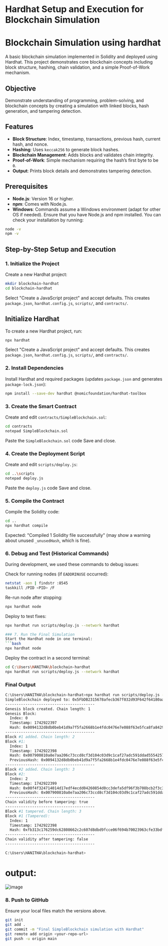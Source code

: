 # Hardhat Setup and Execution for Blockchain Simulation
#  Blockchain Simulation using hardhat
 
A basic blockchain simulation implemented in Solidity and deployed using Hardhat. This project demonstrates core blockchain concepts including block structure, hashing, chain validation, and a simple Proof-of-Work mechanism.

## Objective
Demonstrate understanding of programming, problem-solving, and blockchain concepts by creating a simulation with linked blocks, hash generation, and tampering detection.

## Features
- **Block Structure**: Index, timestamp, transactions, previous hash, current hash, and nonce.
- **Hashing**: Uses `keccak256` to generate block hashes.
- **Blockchain Management**: Adds blocks and validates chain integrity.
- **Proof-of-Work**: Simple mechanism requiring the hash’s first byte to be `0`.
- **Output**: Prints block details and demonstrates tampering detection.

## Prerequisites
- **Node.js**: Version 16 or higher.
- **npm**: Comes with Node.js.
- **Windows**: Commands assume a Windows environment (adapt for other OS if needed).
Ensure that you have Node.js and npm installed. You can check your installation by running:
```sh
node -v
npm -v
```
## Step-by-Step Setup and Execution

### 1. Initialize the Project
Create a new Hardhat project:
```bash
mkdir blockchain-hardhat
cd blockchain-hardhat
```
Select "Create a JavaScript project" and accept defaults. This creates `package.json`, `hardhat.config.js`, `scripts/`, and `contracts/`.

## Initialize Hardhat
To create a new Hardhat project, run:
```sh
npx hardhat
```
Select "Create a JavaScript project" and accept defaults. This creates `package.json`, `hardhat.config.js`, `scripts/`, and `contracts/`.


### 2. Install Dependencies
Install Hardhat and required packages (updates `package.json` and generates `package-lock.json`):
```bash
npm install --save-dev hardhat @nomicfoundation/hardhat-toolbox
```
### 3. Create the Smart Contract
Create and edit `contracts/SimpleBlockchain.sol`:
```bash
cd contracts
notepad SimpleBlockchain.sol
```
Paste the  `SimpleBlockchain.sol` code
Save and close.

### 4. Create the Deployment Script
Create and edit `scripts/deploy.js`:
```bash
cd ..\scripts
notepad deploy.js
```
Paste the `deploy.js` code
Save and close.

### 5. Compile the Contract
Compile the Solidity code:
```bash
cd ..
npx hardhat compile
```
Expected: "Compiled 1 Solidity file successfully" (may show a warning about unused `_unusedHash`, which is fine).

### 6. Debug and Test (Historical Commands)
During development, we used these commands to debug issues:

Check for running nodes (if `EADDRINUSE` occurred):
```bash
netstat -aon | findstr :8545
taskkill /PID <PID> /F
```
Re-run node after stopping:
```bash
npx hardhat node
```
Deploy to test fixes:
```bash
npx hardhat run scripts/deploy.js --network hardhat

### 7. Run the Final Simulation
Start the Hardhat node in one terminal:
```bash
npx hardhat node
```
Deploy the contract in a second terminal:
```bash
cd C:\Users\HANITHA\blockchain-hardhat
npx hardhat run scripts/deploy.js --network hardhat
```

### Final Output
```sh
C:\Users\HANITHA\blockchain-hardhat>npx hardhat run scripts/deploy.js --network hardhat
SimpleBlockchain deployed to: 0x5FbDB2315678afecb367f032d93F642f64180aa3
----------------------------------------
Genesis block created. Chain length: 1
Genesis Block:
  Index: 0
  Timestamp: 1742922397
  Hash: 0x0094132d8db0beb41d9a7f5fa2668b1e4fdc0476e7e088f63e5fca8fa8429e02
----------------------------------------
Block #1 added. Chain length: 2
Block #1:
  Index: 1
  Timestamp: 1742922398
  Hash: 0x007900810a8e7aa206c73ccd8cf3d104c03d9c1caf27adc591ddad5554257bf2
  PreviousHash: 0x0094132d8db0beb41d9a7f5fa2668b1e4fdc0476e7e088f63e5fca8fa8429e02
----------------------------------------
Block #2 added. Chain length: 3
Block #2:
  Index: 2
  Timestamp: 1742922399
  Hash: 0x00f4f324714014d17edf4ecdd04260854d0cc3defa5df96f3b708bcb2f3c3f0f
  PreviousHash: 0x007900810a8e7aa206c73ccd8cf3d104c03d9c1caf27adc591ddad5554257bf2
----------------------------------------
Chain validity before tampering: true
----------------------------------------
Block #1 tampered. Chain length: 3
Block #1 (Tampered):
  Index: 1
  Timestamp: 1742922398
  Hash: 0xfb313c176259dc62808662c2c607d8dbd9fcce06f694b70023963cfe33bdfade
----------------------------------------
Chain validity after tampering: false
----------------------------------------

C:\Users\HANITHA\blockchain-hardhat>
```
# output:
![image](https://github.com/user-attachments/assets/d6a6fccd-d20b-4107-a040-9bcadd1d0d44)



### 8. Push to GitHub
Ensure your local files match the versions above.
```bash
git init
git add .
git commit -m "Final SimpleBlockchain simulation with Hardhat"
git remote add origin <your-repo-url>
git push -u origin main
```
